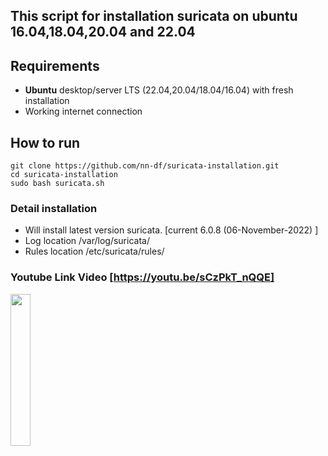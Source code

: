 ## This script for installation suricata on ubuntu 16.04,18.04,20.04 and 22.04

## Requirements
- **Ubuntu** desktop/server LTS (22.04,20.04/18.04/16.04) with fresh installation
- Working internet connection

## How to run
```
git clone https://github.com/nn-df/suricata-installation.git
cd suricata-installation
sudo bash suricata.sh
```

### Detail installation
- Will install latest version suricata. [current 6.0.8 (06-November-2022) ]
- Log location /var/log/suricata/
- Rules location /etc/suricata/rules/


### Youtube Link Video [https://youtu.be/sCzPkT_nQQE]
[<img src="https://img.youtube.com/vi/sCzPkT_nQQE/0.jpg" width="25%">](https://www.youtube.com/watch?v=sCzPkT_nQQE)
